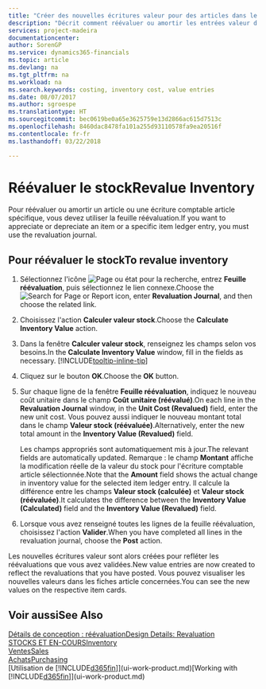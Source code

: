 ```yaml
---
title: "Créer des nouvelles écritures valeur pour des articles dans le stock| Microsoft Docs"
description: "Décrit comment réévaluer ou amortir les entrées valeur d'un ou de plusieurs articles dans le stock en validant leur valeur calculée courante."
services: project-madeira
documentationcenter: 
author: SorenGP
ms.service: dynamics365-financials
ms.topic: article
ms.devlang: na
ms.tgt_pltfrm: na
ms.workload: na
ms.search.keywords: costing, inventory cost, value entries
ms.date: 08/07/2017
ms.author: sgroespe
ms.translationtype: HT
ms.sourcegitcommit: bec0619be0a65e3625759e13d2866ac615d7513c
ms.openlocfilehash: 8460dac8478fa101a255d93110578fa9ea20516f
ms.contentlocale: fr-fr
ms.lasthandoff: 03/22/2018

---
```

# <a name="revalue-inventory"></a><span data-ttu-id="28a09-103">Réévaluer le stock</span><span class="sxs-lookup"><span data-stu-id="28a09-103">Revalue Inventory</span></span>
<span data-ttu-id="28a09-104">Pour réévaluer ou amortir un article ou une écriture comptable article spécifique, vous devez utiliser la feuille réévaluation.</span><span class="sxs-lookup"><span data-stu-id="28a09-104">If you want to appreciate or depreciate an item or a specific item ledger entry, you must use the revaluation journal.</span></span>

## <a name="to-revalue-inventory"></a><span data-ttu-id="28a09-105">Pour réévaluer le stock</span><span class="sxs-lookup"><span data-stu-id="28a09-105">To revalue inventory</span></span>
1. <span data-ttu-id="28a09-106">Sélectionnez l'icône ![Page ou état pour la recherche](media/ui-search/search_small.png "Page ou état pour la recherche"), entrez **Feuille réévaluation**, puis sélectionnez le lien connexe.</span><span class="sxs-lookup"><span data-stu-id="28a09-106">Choose the ![Search for Page or Report](media/ui-search/search_small.png "Search for Page or Report icon") icon, enter **Revaluation Journal**, and then choose the related link.</span></span>
2. <span data-ttu-id="28a09-107">Choisissez l'action **Calculer valeur stock**.</span><span class="sxs-lookup"><span data-stu-id="28a09-107">Choose the **Calculate Inventory Value** action.</span></span>
3. <span data-ttu-id="28a09-108">Dans la fenêtre **Calculer valeur stock**, renseignez les champs selon vos besoins.</span><span class="sxs-lookup"><span data-stu-id="28a09-108">In the **Calculate Inventory Value** window, fill in the fields as necessary.</span></span> [!INCLUDE[tooltip-inline-tip](includes/tooltip-inline-tip_md.md)]
4. <span data-ttu-id="28a09-109">Cliquez sur le bouton **OK**.</span><span class="sxs-lookup"><span data-stu-id="28a09-109">Choose the **OK** button.</span></span>
5. <span data-ttu-id="28a09-110">Sur chaque ligne de la fenêtre **Feuille réévaluation**, indiquez le nouveau coût unitaire dans le champ **Coût unitaire (réévalué)**.</span><span class="sxs-lookup"><span data-stu-id="28a09-110">On each line in the **Revaluation Journal** window, in the **Unit Cost (Revalued)** field, enter the new unit cost.</span></span> <span data-ttu-id="28a09-111">Vous pouvez aussi indiquer le nouveau montant total dans le champ **Valeur stock (réévaluée)**.</span><span class="sxs-lookup"><span data-stu-id="28a09-111">Alternatively, enter the new total amount in the **Inventory Value (Revalued)** field.</span></span>

    <span data-ttu-id="28a09-112">Les champs appropriés sont automatiquement mis à jour.</span><span class="sxs-lookup"><span data-stu-id="28a09-112">The relevant fields are automatically updated.</span></span> <span data-ttu-id="28a09-113">Remarque : le champ **Montant** affiche la modification réelle de la valeur du stock pour l'écriture comptable article sélectionnée.</span><span class="sxs-lookup"><span data-stu-id="28a09-113">Note that the **Amount** field shows the actual change in inventory value for the selected item ledger entry.</span></span> <span data-ttu-id="28a09-114">Il calcule la différence entre les champs **Valeur stock (calculée)** et **Valeur stock (réévaluée)**.</span><span class="sxs-lookup"><span data-stu-id="28a09-114">It calculates the difference between the **Inventory Value (Calculated)** field and the **Inventory Value (Revalued)** field.</span></span>
6. <span data-ttu-id="28a09-115">Lorsque vous avez renseigné toutes les lignes de la feuille réévaluation, choisissez l'action **Valider**.</span><span class="sxs-lookup"><span data-stu-id="28a09-115">When you have completed all lines in the revaluation journal, choose the **Post** action.</span></span>

<span data-ttu-id="28a09-116">Les nouvelles écritures valeur sont alors créées pour refléter les réévaluations que vous avez validées.</span><span class="sxs-lookup"><span data-stu-id="28a09-116">New value entries are now created to reflect the revaluations that you have posted.</span></span> <span data-ttu-id="28a09-117">Vous pouvez visualiser les nouvelles valeurs dans les fiches article concernées.</span><span class="sxs-lookup"><span data-stu-id="28a09-117">You can see the new values on the respective item cards.</span></span>

## <a name="see-also"></a><span data-ttu-id="28a09-118">Voir aussi</span><span class="sxs-lookup"><span data-stu-id="28a09-118">See Also</span></span>
[<span data-ttu-id="28a09-119">Détails de conception : réévaluation</span><span class="sxs-lookup"><span data-stu-id="28a09-119">Design Details: Revaluation</span></span>](design-details-revaluation.md)  
[<span data-ttu-id="28a09-120">STOCKS ET EN-COURS</span><span class="sxs-lookup"><span data-stu-id="28a09-120">Inventory</span></span>](inventory-manage-inventory.md)  
[<span data-ttu-id="28a09-121">Ventes</span><span class="sxs-lookup"><span data-stu-id="28a09-121">Sales</span></span>](sales-manage-sales.md)  
[<span data-ttu-id="28a09-122">Achats</span><span class="sxs-lookup"><span data-stu-id="28a09-122">Purchasing</span></span>](purchasing-manage-purchasing.md)  
<span data-ttu-id="28a09-123">[Utilisation de [!INCLUDE[d365fin](includes/d365fin_md.md)]](ui-work-product.md)</span><span class="sxs-lookup"><span data-stu-id="28a09-123">[Working with [!INCLUDE[d365fin](includes/d365fin_md.md)]](ui-work-product.md)</span></span>

